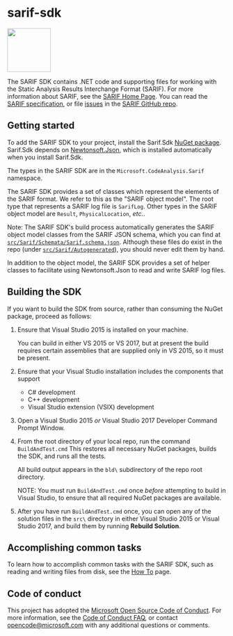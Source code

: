 # sarif-sdk
<image src="https://ci.appveyor.com/api/projects/status/fc8w20qv08p003uv?svg=true" width="100">

The SARIF SDK contains .NET code and supporting files for working with the Static Analysis Results Interchange Format (SARIF). For more information about SARIF, see the [SARIF Home Page](http://sarifweb.azurewebsites.net). You can read the [SARIF specification](https://rawgit.com/sarif-standard/sarif-spec/master/Static%20Analysis%20Results%20Interchange%20Format%20(SARIF).html), or file [issues](https://github.com/sarif-standard/sarif-spec/issues) in the [SARIF GitHub repo](https://github.com/sarif-standard/sarif-spec).

## Getting started

To add the SARIF SDK to your project, install the Sarif.Sdk [NuGet package](https://www.nuget.org/packages/Sarif.Sdk). Sarif.Sdk depends on [Newtonsoft.Json](http://www.newtonsoft.com/json), which is installed automatically when you install Sarif.Sdk.

The types in the SARIF SDK are in the `Microsoft.CodeAnalysis.Sarif` namespace.

The SARIF SDK provides a set of classes which represent the elements of the SARIF format. We refer to this as the "SARIF object model". The root type that represents a SARIF log file is `SarifLog`. Other types in the SARIF object model are `Result`, `PhysicalLocation`, _etc._.

Note: The SARIF SDK's build process automatically generates the SARIF object model classes from the SARIF JSON schema, which you can find at [`src/Sarif/Schemata/Sarif.schema.json`](https://github.com/Microsoft/sarif-sdk/blob/master/src/Sarif/Schemata/Sarif.schema.json). Although these files do exist in the repo (under [`src/Sarif/Autogenerated`](https://github.com/Microsoft/sarif-sdk/tree/master/src/Sarif/Autogenerated)), you should never edit them by hand.

In addition to the object model, the SARIF SDK provides a set of helper classes to facilitate using Newtonsoft.Json to read and write SARIF log files.

## Building the SDK

If you want to build the SDK from source, rather than consuming the NuGet package,
proceed as follows:

1. Ensure that Visual Studio 2015 is installed on your machine.

    You can build in either VS 2015 or VS 2017, but at present the build requires
    certain assemblies that are supplied only in VS 2015, so it must be present.

2. Ensure that your Visual Studio installation includes the components that support
    - C# development
    - C++ development
    - Visual Studio extension (VSIX) development

3. Open a Visual Studio 2015 _or_ Visual Studio 2017 Developer Command Prompt Window.

4. From the root directory of your local repo, run the command `BuildAndTest.cmd`
    This restores all necessary NuGet packages, builds the SDK, and runs all the tests.

    All build output appears in the `bld\` subdirectory of the repo root directory.

    NOTE: You must run `BuildAndTest.cmd` once _before_ attempting to build in
    Visual Studio, to ensure that all required NuGet packages are available.

5. After you have run `BuildAndTest.cmd` once, you can open any of the solution files
in the `src\` directory in either Visual Studio 2015 or Visual Studio 2017, and
build them by running **Rebuild Solution**.


## Accomplishing common tasks

To learn how to accomplish common tasks with the SARIF SDK, such as reading and writing files from disk,
see the [How To](https://github.com/Microsoft/sarif-sdk/blob/master/docs/how-to.md) page.

## Code of conduct

This project has adopted the [Microsoft Open Source Code of Conduct](https://opensource.microsoft.com/codeofconduct/).
For more information, see the [Code of Conduct FAQ](https://opensource.microsoft.com/codeofconduct/faq/),
or contact [opencode@microsoft.com](mailto:opencode@microsoft.com) with any additional questions or comments.
 